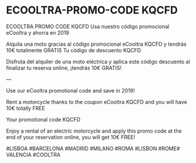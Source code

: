 # ECOOLTRA-PROMO-CODE KQCFD
ECOOLTRA PROMO CODE KQCFD
Usa nuestro código promocional eCooltra y ahorra en 2019

Alquila una moto gracias al código promocional eCooltra KQCFD y tendrás 10€ totalmente GRATIS Tu código de descuento KQCFD 

Disfruta del alquiler de una moto eléctrica y aplica este código descuento al finalizar tu reserva online, ¡tendrás 10€ GRATIS!

—



Use our eCooltra promotional code and save in 2019!

Rent a motorcycle thanks to the coupon eCooltra KQCFD and you will have 10€ totally FREE

Your promotional code KQCFD

Enjoy a rental of an electric motorcycle and apply this promo code at the end of your reservation online, you will get 10€ FREE!

#LISBOA #BARCELONA #MADRID #MILANO #ROMA #LISBON #ROME# VALENCIA #COOLTRA
